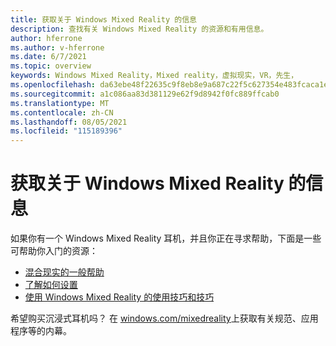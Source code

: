 ```yaml
---
title: 获取关于 Windows Mixed Reality 的信息
description: 查找有关 Windows Mixed Reality 的资源和有用信息。
author: hferrone
ms.author: v-hferrone
ms.date: 6/7/2021
ms.topic: overview
keywords: Windows Mixed Reality，Mixed reality，虚拟现实，VR，先生，
ms.openlocfilehash: da63ebe48f22635c9f8eb8e9a687c22f5c627354e483fcaca1eebe2fb8f57480
ms.sourcegitcommit: a1c086aa83d381129e62f9d8942f0fc889ffcab0
ms.translationtype: MT
ms.contentlocale: zh-CN
ms.lasthandoff: 08/05/2021
ms.locfileid: "115189396"
---
```

# <a name="get-info-about-windows-mixed-reality"></a>获取关于 Windows Mixed Reality 的信息

如果你有一个 Windows Mixed Reality 耳机，并且你正在寻求帮助，下面是一些可帮助你入门的资源：

* [混合现实的一般帮助](index.yml)
* [了解如何设置](set-up-windows-mixed-reality.md)
* [使用 Windows Mixed Reality 的使用技巧和技巧](https://support.microsoft.com/tips/home)

希望购买沉浸式耳机吗？ 在 [windows.com/mixedreality](https://www.microsoft.com/mixed-reality/windows-mixed-reality?rtc=1)上获取有关规范、应用程序等的内幕。
